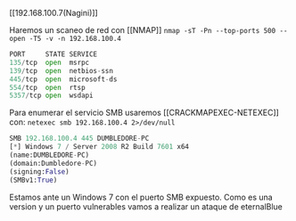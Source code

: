 [[192.168.100.7(Nagini)]]

Haremos un scaneo de red con [[NMAP]]
`nmap -sT -Pn --top-ports 500 --open -T5 -v -n 192.168.100.4`

```python
PORT     STATE SERVICE
135/tcp  open  msrpc
139/tcp  open  netbios-ssn
445/tcp  open  microsoft-ds
554/tcp  open  rtsp
5357/tcp open  wsdapi
```

Para enumerar el servicio SMB usaremos [[CRACKMAPEXEC-NETEXEC]] con:
`netexec smb 192.168.100.4 2>/dev/null`
```python
SMB 192.168.100.4 445 DUMBLEDORE-PC    
[*] Windows 7 / Server 2008 R2 Build 7601 x64 
(name:DUMBLEDORE-PC) 
(domain:Dumbledore-PC) 
(signing:False) 
(SMBv1:True) 
```

Estamos ante un Windows 7 con el puerto SMB expuesto.
Como es una version y un puerto vulnerables vamos a realizar un ataque de eternalBlue